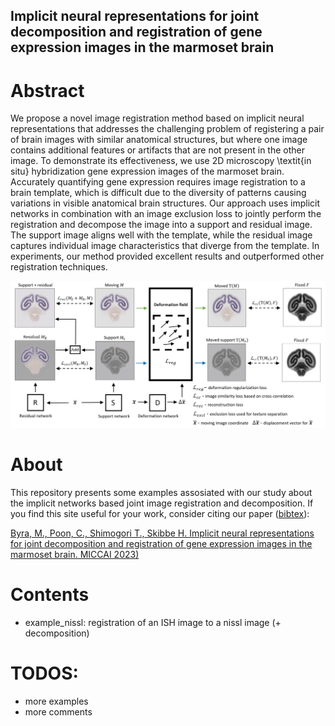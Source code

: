 ## Implicit neural representations for joint decomposition and registration of gene expression images in the marmoset brain

# Abstract

We propose a novel image registration method based on implicit neural representations that addresses the challenging problem of registering a pair of brain images with similar anatomical structures, but where one image contains additional features or artifacts that are not present in the other image. To demonstrate its effectiveness, we use 2D microscopy \textit{in situ} hybridization gene expression images of the marmoset brain. Accurately quantifying gene expression requires image registration to a brain template, which is difficult due to the diversity of patterns causing variations in visible anatomical brain structures. Our approach uses implicit networks in combination with an image exclusion loss to jointly perform the registration and decompose the image into a support and residual image. The support image aligns well with the template, while the residual image captures individual image characteristics that diverge from the template. In experiments, our method provided excellent results and outperformed other registration techniques. 

![Illustration](figures/scheme.png)

# About

This repository presents some examples assosiated with our study about the implicit networks based joint image registration and decomposition. If you find this site useful for your work, consider citing our paper ([bibtex](figures/miccai_cit.txt)): 

[Byra, M., Poon, C., Shimogori T., Skibbe H. Implicit neural representations for joint decomposition and registration of gene expression images in the marmoset brain. MICCAI 2023)](https://doi.org/10.1007/978-3-031-43999-5_61)

# Contents

- example_nissl: registration of an ISH image to a nissl image (+ decomposition)

# TODOS:

- more examples
- more comments


